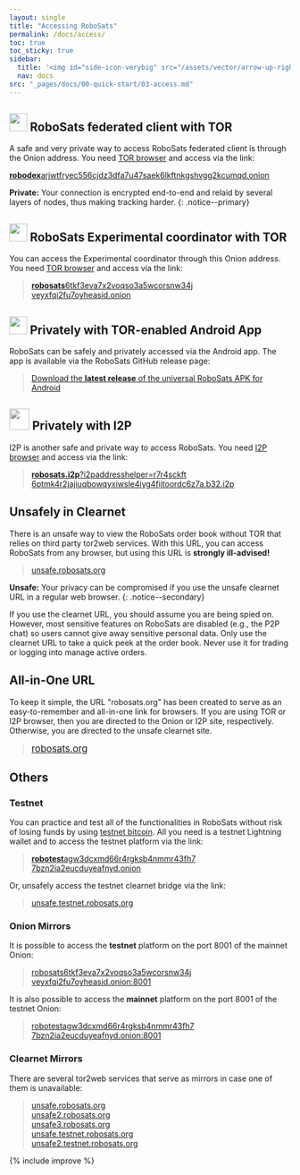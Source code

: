 ```yaml
---
layout: single
title: "Accessing RoboSats"
permalink: /docs/access/
toc: true
toc_sticky: true
sidebar:
  title: '<img id="side-icon-verybig" src="/assets/vector/arrow-up-right-from-square.svg"/>Access'
  nav: docs
src: "_pages/docs/00-quick-start/03-access.md"
---
```


## <img style='width:32px;height:32px' src='/assets/vector/tor.svg'/> RoboSats federated client with TOR

A safe and very private way to access RoboSats federated client is through the Onion address. You need [TOR browser](/docs/tor/) and access via the link:

>
[<b>robodex</b>arjwtfryec556cjdz3dfa7u47saek6lkftnkgshvgg2kcumqd.onion](http://robodexarjwtfryec556cjdz3dfa7u47saek6lkftnkgshvgg2kcumqd.onion/)


**Private:** Your connection is encrypted end-to-end and relaid by several layers of nodes, thus making tracking harder.
{: .notice--primary}


## <img style='width:32px;height:32px' src='/assets/vector/tor.svg'/> RoboSats Experimental coordinator with TOR

You can access the Experimental coordinator through this Onion address. You need [TOR browser](/docs/tor/) and access via the link:

> [<b>robosats</b>6tkf3eva7x2voqso3a5wcorsnw34j<br/>veyxfqi2fu7oyheasid.onion](http://robosats6tkf3eva7x2voqso3a5wcorsnw34jveyxfqi2fu7oyheasid.onion/)

## <img style='width:32px;height:32px' src='/assets/vector/tor.svg'/> Privately with TOR-enabled Android App

RoboSats can be safely and privately accessed via the Android app. The app is available via the RoboSats GitHub release page:

> [Download the <b>latest release</b> of the universal RoboSats APK for Android](https://github.com/RoboSats/robosats/releases)

## <img style='width:36px;height:38px;-webkit-filter:grayscale(1);filter:grayscale(1);' src='/assets/vector/Itoopie.svg'/> Privately with I2P

I2P is another safe and private way to access RoboSats. You need [I2P browser](https://geti2p.com/en/download) and access via the link:

> [<b>robosats.i2p</b>?i2paddresshelper=r7r4sckft<br/>6ptmk4r2jajiuqbowqyxiwsle4iyg4fijtoordc6z7a.b32.i2p](http://robosats.i2p?i2paddresshelper=r7r4sckft6ptmk4r2jajiuqbowqyxiwsle4iyg4fijtoordc6z7a.b32.i2p)

## <i class="fa-solid fa-window-maximize"></i> Unsafely in Clearnet

There is an unsafe way to view the RoboSats order book without TOR that relies on third party tor2web services. With this URL, you can access RoboSats from any browser, but using this URL is **strongly ill-advised!**

> [unsafe.robosats.org](https://unsafe.robosats.org)

**Unsafe:** Your privacy can be compromised if you use the unsafe clearnet URL in a regular web browser.
{: .notice--secondary}

If you use the clearnet URL, you should assume you are being spied on. However, most sensitive features on RoboSats are disabled (e.g., the P2P chat) so users cannot give away sensitive personal data. Only use the clearnet URL to take a quick peek at the order book. Never use it for trading or logging into manage active orders.

## <i class="fa-solid fa-person-dots-from-line"></i> All-in-One URL

To keep it simple, the URL "robosats.org" has been created to serve as an easy-to-remember and all-in-one link for browsers. If you are using TOR or I2P browser, then you are directed to the Onion or I2P site, respectively. Otherwise, you are directed to the unsafe clearnet site.

> [<span style="font-size:larger;">robosats.org</span>](https://robosats.org)

## Others

### Testnet

You can practice and test all of the functionalities in RoboSats without risk of losing funds by using [testnet bitcoin](https://en.bitcoin.it/wiki/Testnet). All you need is a testnet Lightning wallet and to access the testnet platform via the link:

> [<b>robotest</b>agw3dcxmd66r4rgksb4nmmr43fh7<br/>7bzn2ia2eucduyeafnyd.onion](http://robotestagw3dcxmd66r4rgksb4nmmr43fh77bzn2ia2eucduyeafnyd.onion/)

Or, unsafely access the testnet clearnet bridge via the link:

> [unsafe.testnet.robosats.org](http://unsafe.testnet.robosats.org)

### Onion Mirrors

It is possible to access the **testnet** platform on the port 8001 of the mainnet Onion:

> [robosats6tkf3eva7x2voqso3a5wcorsnw34j<br/>veyxfqi2fu7oyheasid.onion:8001](http://robosats6tkf3eva7x2voqso3a5wcorsnw34jveyxfqi2fu7oyheasid.onion:8001)

It is also possible to access the **mainnet** platform on the port 8001 of the testnet Onion:

> [robotestagw3dcxmd66r4rgksb4nmmr43fh7<br/>7bzn2ia2eucduyeafnyd.onion:8001](http://robotestagw3dcxmd66r4rgksb4nmmr43fh77bzn2ia2eucduyeafnyd.onion:8001)

### Clearnet Mirrors

There are several tor2web services that serve as mirrors in case one of them is unavailable:

> [unsafe.robosats.org](https://unsafe.robosats.org/) <br/>
> [unsafe2.robosats.org](https://unsafe2.robosats.org/) <br/>
> [unsafe3.robosats.org](https://unsafe3.robosats.org/) <br/>
> [unsafe.testnet.robosats.org](http://unsafe.testnet.robosats.org/) <br/>
> [unsafe2.testnet.robosats.org](http://unsafe2.testnet.robosats.org/)

{% include improve %}
